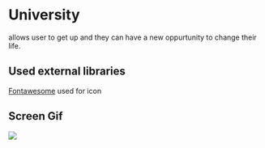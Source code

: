 <h1> University </h1>

<p> allows user to get up and they can have a new oppurtunity to change their life. </p>

<h2> Used external libraries </h2>

<a href="https://fontawesome.com/icons">Fontawesome</a> used for icon

<h2> Screen Gif </h2>

![](screen.gif)